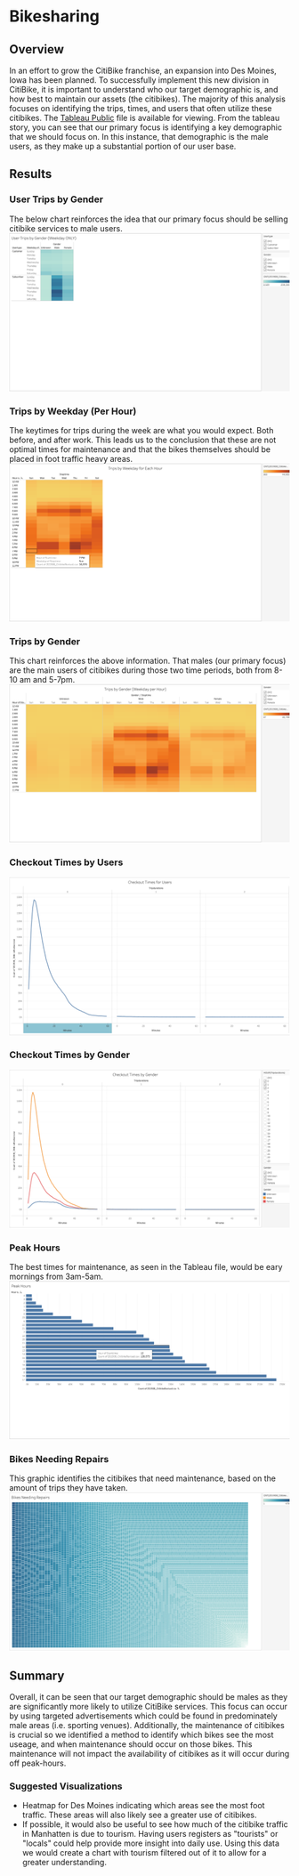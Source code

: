 # Bikesharing
## Overview
In an effort to grow the CitiBike franchise, an expansion into Des Moines, Iowa has been planned. To successfully implement this new division in CitiBike, it is important to understand who our target demographic is, and how best to maintain our assets (the citibikes). The majority of this analysis focuses on identifying the trips, times, and users that often utilize these citibikes. The [Tableau Public](https://public.tableau.com/views/Citibike_Challenge2/MarketingStrategyandUpkeep?:language=en-US&:display_count=n&:origin=viz_share_link) file is available for viewing. From the tableau story, you can see that our primary focus is identifying a key demographic that we should focus on. In this instance, that demographic is the male users, as they make up a substantial portion of our user base. 
## Results
### User Trips by Gender
The below chart reinforces the idea that our primary focus should be selling citibike services to male users. 
![](/images/usertrips_gender.png)
### Trips by Weekday (Per Hour)
The keytimes for trips during the week are what you would expect. Both before, and after work. This leads us to the conclusion that these are not optimal times for maintenance and that the bikes themselves should be placed in foot traffic heavy areas. 
![](/images/weekday_hour.png)
### Trips by Gender
This chart reinforces the above information. That males (our primary focus) are the main users of citibikes during those two time periods, both from 8-10 am and 5-7pm. 
![](/images/trips_gender_hour.png)
### Checkout Times by Users
![](/images/checkout_time.png)
### Checkout Times by Gender
![](/images/checkout_gender.png)
### Peak Hours
The best times for maintenance, as seen in the Tableau file, would be eary mornings from 3am-5am. 
![](/images/peakhours.png)
### Bikes Needing Repairs
This graphic identifies the citibikes that need maintenance, based on the amount of trips they have taken. 
![](/images/bike_repair.png)
## Summary
Overall, it can be seen that our target demographic should be males as they are significantly more likely to utilize CitiBike services. This focus can occur by using targeted advertisements which could be found in predominately male areas (i.e. sporting venues). Additionally, the maintenance of citibikes is crucial so we identified a method to identify which bikes see the most useage, and when maintenance should occur on those bikes. This maintenance will not impact the availability of citibikes as it will occur during off peak-hours. 
### Suggested Visualizations
- Heatmap for Des Moines indicating which areas see the most foot traffic. These areas will also likely see a greater use of citibikes. 
- If possible, it would also be useful to see how much of the citibike traffic in Manhatten is due to tourism. Having users registers as "tourists" or "locals" could help provide more insight into daily use. Using this data we would create a chart with tourism filtered out of it to allow for a greater understanding. 
